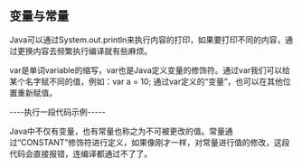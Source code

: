 ## 变量与常量

Java可以通过System.out.println来执行内容的打印，如果要打印不同的内容，通过更换内容去频繁执行编译就有些麻烦。

var是单词variable的缩写，var也是Java定义变量的修饰符。通过var我们可以给某个名字赋不同的值，例如：var a = 10; 通过var定义的“变量”，也可以在其他位置重新赋值。

----执行一段代码示例-----

Java中不仅有变量，也有常量也称之为不可被更改的值。常量通过“CONSTANT”修饰符进行定义，如果像刚才一样，对常量进行值的修改，这段代码会直接报错，连编译都通过不了了。


